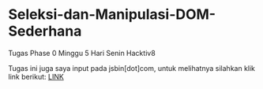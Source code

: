 # Seleksi-dan-Manipulasi-DOM-Sederhana
Tugas Phase 0 Minggu 5 Hari Senin Hacktiv8

Tugas ini juga saya input pada jsbin[dot]com, untuk melihatnya silahkan klik link berikut: <a href="http://jsbin.com/jomofu/1">LINK</a>
